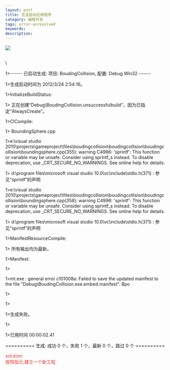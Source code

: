 ```yaml
---
layout: post
title: 无法启动应用程序
category: 编程开发
tags: error-unresolved
keywords: 
description: 
---
```


 ![](maiku://attachment/无法启动应用层程序.jpg)

\
\

1\>------ 已启动生成: 项目: BoudingCollision, 配置: Debug Win32 ------

1\>生成启动时间为 2012/3/24 2:54:16。

1\>InitializeBuildStatus:

1\>
正在创建“Debug\\BoudingCollision.unsuccessfulbuild”，因为已指定“AlwaysCreate”。

1\>ClCompile:

1\> BoundingSphere.cpp

1\>e:\\visual studio
2010\\projects\\gameproject\\files\\boudingcollision\\boudingcollision\\boudingcollision\\boundingsphere.cpp(355):
warning C4996: 'sprintf': This function or variable may be unsafe.
Consider using sprintf\_s instead. To disable deprecation, use
\_CRT\_SECURE\_NO\_WARNINGS. See online help for details.

1\> d:\\program files\\microsoft visual studio
10.0\\vc\\include\\stdio.h(371) : 参见“sprintf”的声明

1\>e:\\visual studio
2010\\projects\\gameproject\\files\\boudingcollision\\boudingcollision\\boudingcollision\\boundingsphere.cpp(358):
warning C4996: 'sprintf': This function or variable may be unsafe.
Consider using sprintf\_s instead. To disable deprecation, use
\_CRT\_SECURE\_NO\_WARNINGS. See online help for details.

1\> d:\\program files\\microsoft visual studio
10.0\\vc\\include\\stdio.h(371) : 参见“sprintf”的声明

1\>ManifestResourceCompile:

1\> 所有输出均为最新。

1\>Manifest:

1\>

1\>mt.exe : general error c101008a: Failed to save the updated manifest
to the file "Debug\\BoudingCollision.exe.embed.manifest". Bpo

1\>

1\>

1\>生成失败。

1\>

1\>已用时间 00:00:02.41

========== 生成: 成功 0 个，失败 1 个，最新 0 个，跳过 0 个 ==========

<span style="color:#e53333;">solution:</span>\
 <span style="color:#e53333;">按照指示,建立一个新工程.</span>








